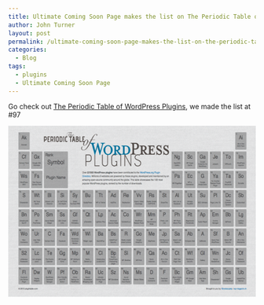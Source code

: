 ```yaml
---
title: Ultimate Coming Soon Page makes the list on The Periodic Table of WordPress Plugins
author: John Turner
layout: post
permalink: /ultimate-coming-soon-page-makes-the-list-on-the-periodic-table-of-wordpress-plugins/
categories:
  - Blog
tags:
  - plugins
  - Ultimate Coming Soon Page
---
```

Go check out <a href="http://plugintable.com/" target="_blank">The Periodic Table of WordPress Plugins</a>, we made the list at #97

<a href="http://plugintable.com/" target="_blank"><img class="alignnone size-large wp-image-390" alt="2013-01-29_1459" src="/wp-content/uploads/2013/01/2013-01-29_1459-600x348.png" width="600" height="348" /></a>

&nbsp;
